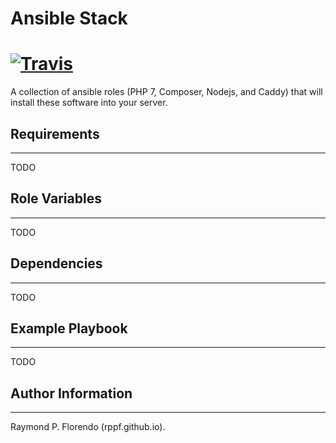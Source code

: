 # Ansible Stack

[![Travis](https://img.shields.io/travis/rppf/ansible-stack.svg?style=flat-square)](https://travis-ci.org/rppf/ansible-stack)
=========

A collection of ansible roles (PHP 7, Composer, Nodejs, and Caddy) that will install these software into your server.

## Requirements
------------

TODO

## Role Variables
--------------

TODO

## Dependencies
------------

TODO

## Example Playbook
----------------

TODO

## Author Information
------------------

Raymond P. Florendo (rppf.github.io).
